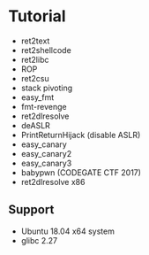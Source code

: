 # Tutorial

* ret2text
* ret2shellcode
* ret2libc
* ROP
* ret2csu
* stack pivoting
* easy_fmt
* fmt-revenge
* ret2dlresolve
* deASLR
* PrintReturnHijack (disable ASLR) 
* easy_canary
* easy_canary2
* easy_canary3
* babypwn (CODEGATE CTF 2017)
* ret2dlresolve x86

## Support
* Ubuntu 18.04 x64 system
* glibc 2.27
